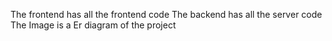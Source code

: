The frontend has all the frontend code
The backend has all the server code
The Image is a Er diagram of the project
